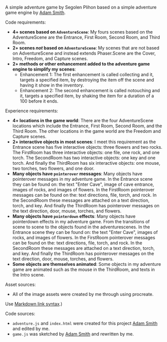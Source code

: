 A simple adventure game by Segolen Plihon based on a simple adventure game engine by [Adam Smith](https://github.com/rndmcnlly).

Code requirements:
- **4+ scenes based on `AdventureScene`**: My fours scenes based on the AdventureScene are the Entrance, First Room, Second Room, and Third Room.
- **2+ scenes *not* based on `AdventureScene`**: My scenes that are not based on AdventureScene and instead extends Phaser.Scene are the Cover, Intro, Freedom, and Capture scenes.
- **2+ methods or other enhancement added to the adventure game engine to simplify my scenes**:
    - Enhancement 1: The first enhancement is called collecting and it, targets a specified item, by destroying the item off the scene and having it show in the inventory.
    - Enhancement 2: The second enhancement is called notouching and it, targets a specified item, by shaking the item for a duration of a 100 before it ends.

Experience requirements:
- **4+ locations in the game world**: There are the four AdventureScene locations which include the Entrance, First Room, Second Room, and the Third Room. The other locations in the game world are the Freedom and Capture scenes.
- **2+ interactive objects in most scenes**: I meet this requirement as the Entrance scene has five interactive objects: three flowers and two rocks. The FirstRoom has three interactive objects: one file, one rock, and one torch. The SecondRoom has two interactive objects: one key and one torch. And finally the ThirdRoom has six interactive objects: one mouse, two torches, two flowers, and one door.
- **Many objects have `pointerover` messages**: Many objects have pointerover messages in my adventure game. In the Entrance scene they can be found on: the text "Enter Cave", image of cave entrance, images of rocks, and images of flowers. In the FirstRoom pointerover messages can be found on the: text directions, file, torch, and rock. In the SecondRoom these messages are attached on a text direction, torch, and key. And finally the ThirdRoom has pointerover messages on the text direction, door, mouse, torches, and flowers.
- **Many objects have `pointerdown` effects**: Many objects have pointerdown effects in my adventure game. From the transitions of scene to scene to the objects found in the adventurescenes. In the Entrance scene they can be found on: the text "Enter Cave", images of rocks, and images of flowers. In the FirstRoom pointerover messages can be found on the: text directions, file, torch, and rock. In the SecondRoom these messages are attached on a text direction, torch, and key. And finally the ThirdRoom has pointerover messages on the text direction, door, mouse, torches, and flowers.
- **Some objects are themselves animated**: Some objects in my adventure game are animated such as the mouse in the ThirdRoom, and texts in the Intro scene.

Asset sources:
- All of the image assets were created by me through using procreate.

 Use [Markdown link syntax](https://docs.github.com/en/get-started/writing-on-github/getting-started-with-writing-and-formatting-on-github/basic-writing-and-formatting-syntax#links).)

Code sources:
- `adventure.js` and `index.html` were created for this project [Adam Smith](https://github.com/rndmcnlly) and edited by me.
- `game.js` was sketched by [Adam Smith](https://github.com/rndmcnlly) and rewritten by me.